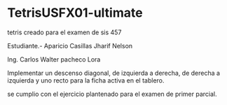# TetrisUSFX01-ultimate
 tetris creado para el examen de sis 457

Estudiante.- Aparicio Casillas Jharif Nelson

Ing. Carlos Walter pacheco Lora

 Implementar un descenso diagonal, de izquierda a derecha, de derecha a izquierda y uno recto para la ficha activa en el tablero.
 
 se cumplio con el ejercicio plantenado para el examen de primer parcial.
